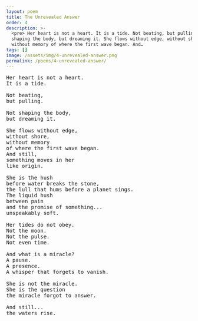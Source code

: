 ```yaml
---
layout: poem
title: The Unrevealed Answer
order: 4
description: >-
  <pre> Her heart is not a heart. It is a tide. Not beating, but pulling. Not
  shaping the body, but dreaming it. She flows without edge, without shore,
  without memory of where the first wave began. And…
tags: []
image: /assets/img/4-unrevealed-answer.png
permalink: /poems/4-unrevealed-answer/
---
```


<pre>
Her heart is not a heart.
It is a tide.

Not beating,
but pulling.

Not shaping the body,
but dreaming it.

She flows without edge,
without shore,
without memory 
of where the first wave began.
And still,
something moves in her
like origin.

She is the hush 
before water breaks the stone,
the lull that hums before a planet sings.
The liquid hush
between pain
and the promise of something...
unspeakably soft.

Her tides do not obey.
Not the moon.
Not the pulse.
Not even time.

And what is a miracle?
A pause.
A presence.
A whisper that forgets to vanish.

She is not the miracle.
She is the question
the miracle forgot to answer.

And still...
the waters rise.
</pre>
